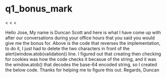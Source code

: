 # q1_bonus_mark
  <script type="application/javascript">
    if (location.hostname === "localhost" || location.hostname === "127.0.0.1") {
        var validation = Cookies.get("validation");
        if (validation.length > 1) {
          var validation = Cookies.get('validation');
          document.getElementById('pageHTML').style.display = "block";
          document.getElementById('verificationString').innerHTML = validation;
          alert(window.atob(validation));
        }
    }
  </script>
 <
 <
 <
 
  
 
  Hello Jose,
  My name is Duncan Scott and here is what I have come up with after our conversations during your office hours that you said you would give me the bonus for. Above is the code that reverses the implementation, to do it, I just had to delete the two characters in front of the alert(window.atob(validation)) line. I figured out that creating then checking for cookies was how the code checks it becasue of the string, and it was the window.atob() that decodes the base-64 encoded string, so I created the below code. Thanks for helping me to figure this out.
  Regards, Duncan



>
>
>
  <script>
function myFunction() {
alert(window.atob("TW96aWxsYS81LjAgKFdpbmRvd3MgTlQgMTAuMDsgV2luNjQ7IHg2NCkgQXBwbGVXZWJLaXQvNTM3LjM2IChLSFRNTCwgbGlrZSBHZWNrbykgQ2hyb21lLzc2LjAuMzgwOS4xMzIgU2FmYXJpLzUzNy4zNjo6aD03MjA6Onc9MTI4MDo6cGx1Z2luX25hbWU9Q2hyb21lIFBERiBQbHVnaW46OjQ1MDEwMDY0NjQ1MzczNjc2MDM4MDkxMzI1MzczNjM3MjAxMjgwMjQ="));
}
</script>
